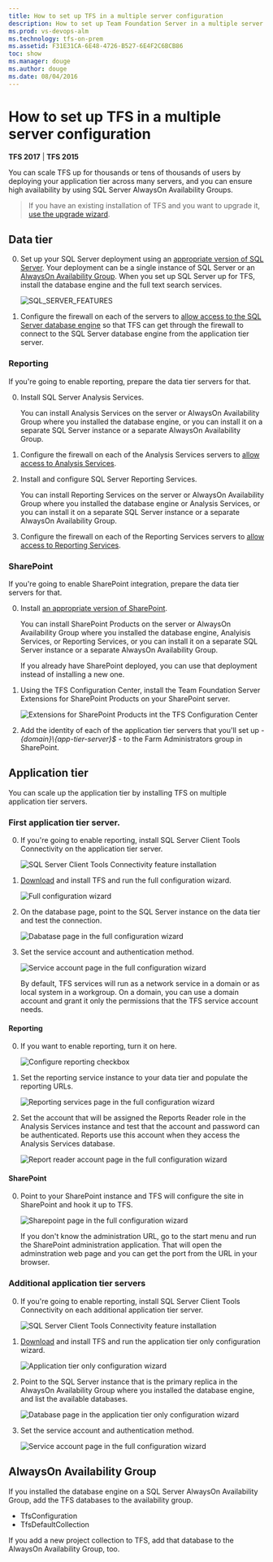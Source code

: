 ```yaml
---
title: How to set up TFS in a multiple server configuration
description: How to set up Team Foundation Server in a multiple server configuration using the full configuration wizard
ms.prod: vs-devops-alm
ms.technology: tfs-on-prem
ms.assetid: F31E31CA-6E48-4726-B527-6E4F2C6BCB86
toc: show
ms.manager: douge
ms.author: douge
ms.date: 08/04/2016
---
```


# How to set up TFS in a multiple server configuration

**TFS 2017** | **TFS 2015**

You can scale TFS up for thousands or tens of thousands of users
by deploying your application tier across many servers,
and you can ensure high availability by using SQL Server AlwaysOn Availability Groups.

> If you have an existing installation of TFS and you want to upgrade it,
> [use the upgrade wizard](../upgrade/run-upgrade-wizard.md).

## Data tier

0. Set up your SQL Server deployment using an [appropriate version of SQL Server](../../setup-admin/requirements.md#sql-server).
Your deployment can be a single instance of SQL Server or an [AlwaysOn Availability Group](https://msdn.microsoft.com/library/gg509118.aspx).
When you set up SQL Server up for TFS, install the database engine and the full text search services.

	![SQL_SERVER_FEATURES](_shared/_img/sql-features.png)

0. Configure the firewall on each of the servers
to [allow access to the SQL Server database engine](https://msdn.microsoft.com/library/ms175043.aspx)
so that TFS can get through the firewall to connect to the SQL Server database engine
from the application tier server.

### Reporting

If you're going to enable reporting, prepare the data tier servers for that.

0. Install SQL Server Analysis Services.

	You can install Analysis Services on the server or AlwaysOn Availability Group where you installed the database engine,
	or you can install it on a separate SQL Server instance or a separate AlwaysOn Availability Group.

0. Configure the firewall on each of the Analysis Services servers
to [allow access to Analysis Services](https://msdn.microsoft.com/library/ms174937.aspx).

0. Install and configure SQL Server Reporting Services.

	You can install Reporting Services on the server or AlwaysOn Availability Group where you installed the database engine or Analysis Services,
	or you can install it on a separate SQL Server instance or a separate AlwaysOn Availability Group.

0. Configure the firewall on each of the Reporting Services servers 
to [allow access to Reporting Services](https://msdn.microsoft.com/library/bb934283.aspx).

### SharePoint

If you're going to enable SharePoint integration, prepare the data tier servers for that.

0. Install [an appropriate version of SharePoint](../../setup-admin/requirements.md#sharepoint).

	You can install SharePoint Products on the server or AlwaysOn Availability Group where you installed the database engine,
	Analyisis Services, or Reporting Services,
	or you can install it on a separate SQL Server instance or a separate AlwaysOn Availability Group.

	If you already have SharePoint deployed, you can use that deployment instead of installing a new one.

0. Using the TFS Configuration Center, install the Team Foundation Server Extensions for SharePoint Products on your SharePoint server.

	![Extensions for SharePoint Products int the TFS Configuration Center](_img/tfs-extensions-for-sharepoint.png)

0. Add the identity of each of the application tier servers  that you'll set up - *{domain}\\{app-tier-server}$* -
to the Farm Administrators group in SharePoint.

## Application tier

You can scale up the application tier by installing TFS on multiple application tier servers.

### First application tier server.

0. If you're going to enable reporting, install SQL Server Client Tools Connectivity on the application tier server.

	![SQL Server Client Tools Connectivity feature installation](_img/sql-client-tools-connectivity.png)

0. [Download](https://www.visualstudio.com/downloads/visual-studio-2015-downloads-vs.aspx) and install TFS and run the full configuration wizard.

	![Full configuration wizard](_img/full-configuration-wizard.png)

0. On the database page, point to the SQL Server instance on the data tier and test the connection.

	![Dabatase page in the full configuration wizard](_img/database.png)

0. Set the service account and authentication method.

	![Service account page in the full configuration wizard](_img/service-account-and-authentication.png)

	By default, TFS services will run as a network service in a domain
	or as local system in a workgroup.
	On a domain,
	you can use a domain account
	and grant it only the permissions that the TFS service account needs.

#### Reporting

0. If you want to enable reporting, turn it on here.

	![Configure reporting checkbox](_img/configure-reporting.png)

0. Set the reporting service instance to your data tier and populate the reporting URLs.

	![Reporting services page in the full configuration wizard](_img/reporting-service-instance.png)

0. Set the account that will be assigned the Reports Reader role in the Analysis Services instance
and test that the account and password can be authenticated.
Reports use this account when they access the Analysis Services database.

	![Report reader account page in the full configuration wizard](_img/report-reader-account.png)

#### SharePoint

0. Point to your SharePoint instance and TFS will configure the site in SharePoint and hook it up to TFS.

	![Sharepoint page in the full configuration wizard](_img/sharepoint.png)

	If you don't know the administration URL, go to the start menu and run the SharePoint administration application.
	That will open the adminstration web page and you can get the port from the URL in your browser.

### Additional application tier servers

0. If you're going to enable reporting,
install SQL Server Client Tools Connectivity on each additional application tier server.

	![SQL Server Client Tools Connectivity feature installation](_img/sql-client-tools-connectivity.png)

0. [Download](https://www.visualstudio.com/downloads/visual-studio-2015-downloads-vs.aspx) and install TFS and run the application tier only configuration wizard.

	![Application tier only configuration wizard](_img/app-tier-only.png)

0. Point to the SQL Server instance that is the primary replica in the AlwaysOn Availability Group
where you installed the database engine,
and list the available databases.

	![Database page in the application tier only configuration wizard](_img/databases-app-tier-only.png)

0. Set the service account and authentication method.

	![Service account page in the full configuration wizard](_img/service-account-app-tier-only.png)

## AlwaysOn Availability Group

If you installed the database engine on a SQL Server AlwaysOn Availability Group,
add the TFS databases to the availability group.
- TfsConfiguration
- TfsDefaultCollection

If you add a new project collection to TFS, add that database to the AlwaysOn Availability Group, too.

